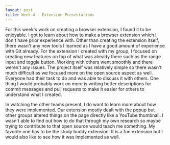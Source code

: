 ```yaml
---
layout: post
title: Week 4 - Extension Presentations
---
```



For this week's work on creating a browser extension, I found it to be enjoyable. I got to learn about how to make a browser extension which I don't have prior experience with. Other than creating the extension itself, there wasn't any new tools I learned as I have a good amount of experience with Git already. For the extension I created with my group, I focused on creating new features on top of what was already there such as the range input and toggle button. Working with others went smoothly and there weren't any issues. The project itself was relatively simple so there wasn't much difficult as we focused more on the open source aspect as well. Everyone had their task to do and was able to discuss it with others. One thing I would probably work on more is writing better descriptions for commit messages and pull requests to make it easier for others to understand what I created.

<!--more-->

In watching the other teams present, I do want to learn more about how they were implemented. Our extension mostly dealt with the popup but other groups altered things on the page directly like a YouTube thumbnail. I wasn't able to find out how to do that through my own research so maybe trying to contribute to that open source would teach me something. My favorite one has to be the study buddy extension. It is a fun extension but I would also like to see how it was implemented as well.
